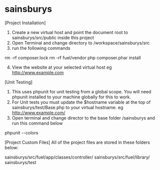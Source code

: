 # sainsburys

[Project Installation]
1) Create a new virtual host and point the document root to sainsburys/src/public inside this project
2) Open Terminal and change directory to /workspace/sainsburys/src
3) run the following commands

rm -rf composer.lock
rm -rf fuel/vendor
php composer.phar install

4) View the website at your selected virtual host eg http://www.example.com

[Unit Testing]
1) This uses phpunit for unit testing from a global scope. You will need phpunit installed to your machine globally for this to work.
2) For Unit tests you must update the $hostname variable at the top of sainsburys/test/Base.php to your virtual hostname. eg http://www.example.com/
3) Open terminal and change director to the base folder /sainsburys and run this command below

phpunit --colors


[Project Custom Files]
All of the project files are stored in these folders below:

sainsburys/src/fuel/app/classes/controller/
sainsburys/src/fuel/library/
sainsburys/test


